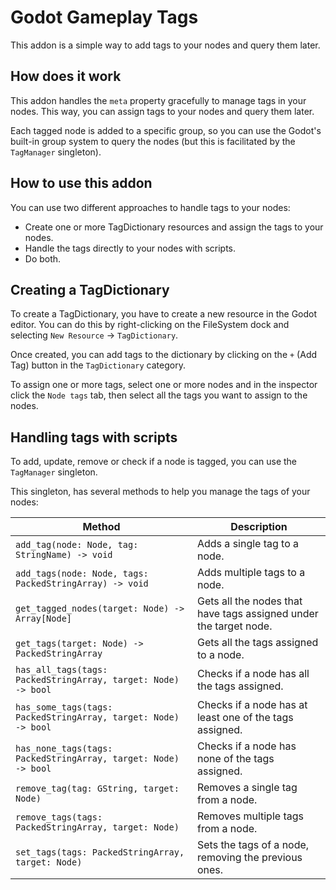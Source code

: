 Godot Gameplay Tags
===================

This addon is a simple way to add tags to your nodes and query them later.

## How does it work

This addon handles the `meta` property gracefully to manage tags in your nodes. This way, you can assign tags to your nodes and query them later. 

Each tagged node is added to a specific group, so you can use the Godot's built-in group system to query the nodes (but this is facilitated by the `TagManager` singleton).

## How to use this addon

You can use two different approaches to handle tags to your nodes:

- Create one or more TagDictionary resources and assign the tags to your nodes.
- Handle the tags directly to your nodes with scripts.
- Do both.

## Creating a TagDictionary

To create a TagDictionary, you have to create a new resource in the Godot editor. You can do this by right-clicking on the FileSystem dock and selecting `New Resource` -> `TagDictionary`.

Once created, you can add tags to the dictionary by clicking on the `+` (Add Tag) button in the `TagDictionary` category.

To assign one or more tags, select one or more nodes and in the inspector click the `Node tags` tab, then select all the tags you want to assign to the nodes.

## Handling tags with scripts

To add, update, remove or check if a node is tagged, you can use the `TagManager` singleton.

This singleton, has several methods to help you manage the tags of your nodes:

| Method | Description |
|--------|-------------|
| `add_tag(node: Node, tag: StringName) -> void` | Adds a single tag to a node. |
| `add_tags(node: Node, tags: PackedStringArray) -> void` | Adds multiple tags to a node. |
| `get_tagged_nodes(target: Node) -> Array[Node]` | Gets all the nodes that have tags assigned under the target node. |
| `get_tags(target: Node) -> PackedStringArray` | Gets all the tags assigned to a node. |
| `has_all_tags(tags: PackedStringArray, target: Node) -> bool` | Checks if a node has all the tags assigned. |
| `has_some_tags(tags: PackedStringArray, target: Node) -> bool` | Checks if a node has at least one of the tags assigned. |
| `has_none_tags(tags: PackedStringArray, target: Node) -> bool` | Checks if a node has none of the tags assigned. |
| `remove_tag(tag: GString, target: Node)` | Removes a single tag from a node. |
| `remove_tags(tags: PackedStringArray, target: Node)` | Removes multiple tags from a node. |
| `set_tags(tags: PackedStringArray, target: Node)` | Sets the tags of a node, removing the previous ones. |
